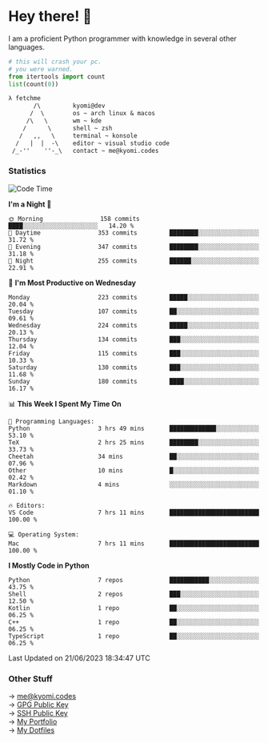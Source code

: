 # Hey there! 👋

I am a proficient Python programmer with knowledge in several other languages.

```py
# this will crash your pc.
# you were warned.
from itertools import count
list(count(0))
```

```txt
λ fetchme
       /\         kyomi@dev
      /  \        os ~ arch linux & macos
     /\   \       wm ~ kde
    /      \      shell ~ zsh
   /   ,,   \     terminal ~ konsole
  /   |  |  -\    editor ~ visual studio code
 /_-''    ''-_\   contact ~ me@kyomi.codes
```

### Statistics
<!--START_SECTION:waka-->
![Code Time](http://img.shields.io/badge/Code%20Time-162%20hrs%2021%20mins-blue)

**I'm a Night 🦉** 

```text
🌞 Morning                158 commits         ████░░░░░░░░░░░░░░░░░░░░░   14.20 % 
🌆 Daytime                353 commits         ████████░░░░░░░░░░░░░░░░░   31.72 % 
🌃 Evening                347 commits         ████████░░░░░░░░░░░░░░░░░   31.18 % 
🌙 Night                  255 commits         ██████░░░░░░░░░░░░░░░░░░░   22.91 % 
```
📅 **I'm Most Productive on Wednesday** 

```text
Monday                   223 commits         █████░░░░░░░░░░░░░░░░░░░░   20.04 % 
Tuesday                  107 commits         ██░░░░░░░░░░░░░░░░░░░░░░░   09.61 % 
Wednesday                224 commits         █████░░░░░░░░░░░░░░░░░░░░   20.13 % 
Thursday                 134 commits         ███░░░░░░░░░░░░░░░░░░░░░░   12.04 % 
Friday                   115 commits         ███░░░░░░░░░░░░░░░░░░░░░░   10.33 % 
Saturday                 130 commits         ███░░░░░░░░░░░░░░░░░░░░░░   11.68 % 
Sunday                   180 commits         ████░░░░░░░░░░░░░░░░░░░░░   16.17 % 
```


📊 **This Week I Spent My Time On** 

```text
💬 Programming Languages: 
Python                   3 hrs 49 mins       █████████████░░░░░░░░░░░░   53.10 % 
TeX                      2 hrs 25 mins       ████████░░░░░░░░░░░░░░░░░   33.73 % 
Cheetah                  34 mins             ██░░░░░░░░░░░░░░░░░░░░░░░   07.96 % 
Other                    10 mins             █░░░░░░░░░░░░░░░░░░░░░░░░   02.42 % 
Markdown                 4 mins              ░░░░░░░░░░░░░░░░░░░░░░░░░   01.10 % 

🔥 Editors: 
VS Code                  7 hrs 11 mins       █████████████████████████   100.00 % 

💻 Operating System: 
Mac                      7 hrs 11 mins       █████████████████████████   100.00 % 
```

**I Mostly Code in Python** 

```text
Python                   7 repos             ███████████░░░░░░░░░░░░░░   43.75 % 
Shell                    2 repos             ███░░░░░░░░░░░░░░░░░░░░░░   12.50 % 
Kotlin                   1 repo              ██░░░░░░░░░░░░░░░░░░░░░░░   06.25 % 
C++                      1 repo              ██░░░░░░░░░░░░░░░░░░░░░░░   06.25 % 
TypeScript               1 repo              ██░░░░░░░░░░░░░░░░░░░░░░░   06.25 % 
```




 Last Updated on 21/06/2023 18:34:47 UTC
<!--END_SECTION:waka-->

### Other Stuff

→ [me@kyomi.codes](mailto:me@kyomi.codes)\
→ [GPG Public Key](https://github.com/bitterteriyaki.gpg)\
→ [SSH Public Key](https://github.com/bitterteriyaki.keys)\
→ [My Portfolio](https://kyomi.codes)\
→ [My Dotfiles](https://github.com/bitterteriyaki/dotfiles)
